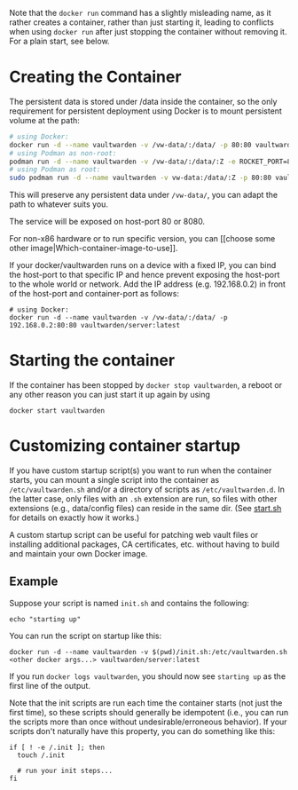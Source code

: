Note that the `docker run` command has a slightly misleading name, as it rather creates a container, rather than just starting it, leading to conflicts when using `docker run` after just stopping the container without removing it. For a plain start, see below.

# Creating the Container

The persistent data is stored under /data inside the container, so the only requirement for persistent deployment using Docker is to mount persistent volume at the path:

```sh
# using Docker:
docker run -d --name vaultwarden -v /vw-data/:/data/ -p 80:80 vaultwarden/server:latest
# using Podman as non-root:
podman run -d --name vaultwarden -v /vw-data/:/data/:Z -e ROCKET_PORT=8080 -p 8080:8080 vaultwarden/server:latest
# using Podman as root:
sudo podman run -d --name vaultwarden -v vw-data:/data/:Z -p 80:80 vaultwarden/server:latest
```


This will preserve any persistent data under `/vw-data/`, you can adapt the path to whatever suits you.

The service will be exposed on host-port 80 or 8080.

For non-x86 hardware or to run specific version, you can [[choose some other image|Which-container-image-to-use]]. 

If your docker/vaultwarden runs on a device with a fixed IP, you can bind the host-port to that specific IP and hence prevent exposing the host-port to the whole world or network. Add the IP address (e.g. 192.168.0.2) in front of the host-port and container-port as follows:

```
# using Docker:
docker run -d --name vaultwarden -v /vw-data/:/data/ -p 192.168.0.2:80:80 vaultwarden/server:latest
```

# Starting the container

If the container has been stopped by `docker stop vaultwarden`, a reboot or any other reason you can just start it up again by using
```
docker start vaultwarden
```

# Customizing container startup

If you have custom startup script(s) you want to run when the container starts, you can mount a single script into the container as `/etc/vaultwarden.sh` and/or a directory of scripts as `/etc/vaultwarden.d`. In the latter case, only files with an `.sh` extension are run, so files with other extensions (e.g., data/config files) can reside in the same dir. (See [start.sh](https://github.com/dani-garcia/vaultwarden/blob/master/docker/start.sh) for details on exactly how it works.)

A custom startup script can be useful for patching web vault files or installing additional packages, CA certificates, etc. without having to build and maintain your own Docker image.

## Example

Suppose your script is named `init.sh` and contains the following:
```
echo "starting up"
```

You can run the script on startup like this:
```
docker run -d --name vaultwarden -v $(pwd)/init.sh:/etc/vaultwarden.sh <other docker args...> vaultwarden/server:latest
```

If you run `docker logs vaultwarden`, you should now see `starting up` as the first line of the output.

Note that the init scripts are run each time the container starts (not just the first time), so these scripts should generally be idempotent (i.e., you can run the scripts more than once without undesirable/erroneous behavior). If your scripts don't naturally have this property, you can do something like this:
```
if [ ! -e /.init ]; then
  touch /.init

  # run your init steps...
fi
```
